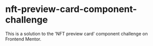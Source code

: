# nft-preview-card-component-challenge
This is a solution to the 'NFT preview card' component challenge on Frontend Mentor.
